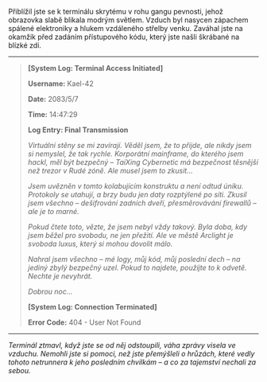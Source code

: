 Přiblížil jste se k terminálu skrytému v rohu gangu pevnosti, jehož obrazovka slabě blikala modrým světlem. Vzduch byl nasycen zápachem spálené elektroniky a hlukem vzdáleného střelby venku. Zaváhal jste na okamžik před zadáním přístupového kódu, který jste našli škrábané na blízké zdi.

---

> **[System Log: Terminal Access Initiated]**
>
> **Username:** Kael-42
>
> **Date:** 2083/5/7
>
> **Time:** 14:47:29
>
> **Log Entry: Final Transmission**
>
> _Virtuální stěny se mi zavírají. Věděl jsem, že to přijde, ale nikdy jsem si nemyslel, že tak rychle. Korporátní mainframe, do kterého jsem hackl, měl být bezpečný – TaiXing Cybernetic má bezpečnost těsnější než trezor v Rudé zóně. Ale musel jsem to zkusit..._
>
> _Jsem uvězněn v tomto kolabujícím konstruktu a není odtud úniku. Protokoly se utahují, a brzy budu jen daty rozptýlené po síti. Zkusil jsem všechno – dešifrování zadních dveří, přesměrovávání firewallů – ale je to marné._
>
> _Pokud čtete toto, vězte, že jsem nebyl vždy takový. Byla doba, kdy jsem běžel pro svobodu, ne jen přežití. Ale ve městě Arclight je svoboda luxus, který si mohou dovolit málo._
>
> _Nahral jsem všechno – mé logy, můj kód, můj poslední dech – na jediný zbylý bezpečný uzel. Pokud to najdete, použijte to k odvetě. Nechte je nevyhrát._
>
> _Dobrou noc..._
>
> **[System Log: Connection Terminated]**
>
> **Error Code:** 404 - User Not Found

---

_Terminál ztmavl, když jste se od něj odstoupili, váha zprávy visela ve vzduchu. Nemohli jste si pomoci, než jste přemýšleli o hrůzách, které vedly tohoto netrunnera k jeho posledním chvilkám – a co za tajemství nechali za sebou._
